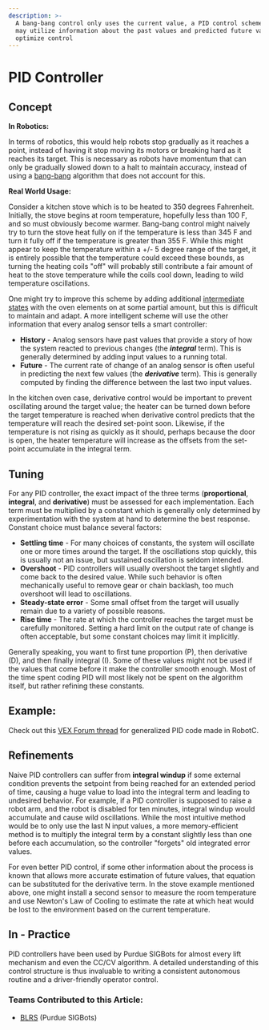 ```yaml
---
description: >-
  A bang-bang control only uses the current value, a PID control schemes also
  may utilize information about the past values and predicted future values to
  optimize control
---
```


# PID Controller

## Concept

**In Robotics:**

In terms of robotics, this would help robots stop gradually as it reaches a point, instead of having it stop moving its motors or breaking hard as it reaches its target. This is necessary as robots have momentum that can only be gradually slowed down to a halt to maintain accuracy, instead of using a [bang-bang](bang-bang.md) algorithm that does not account for this.

**Real World Usage:**

Consider a kitchen stove which is to be heated to 350 degrees Fahrenheit. Initially, the stove begins at room temperature, hopefully less than 100 F, and so must obviously become warmer. Bang-bang control might naively try to turn the stove heat fully on if the temperature is less than 345 F and turn it fully off if the temperature is greater than 355 F. While this might appear to keep the temperature within a +/- 5 degree range of the target, it is entirely possible that the temperature could exceed these bounds, as turning the heating coils "off" will probably still contribute a fair amount of heat to the stove temperature while the coils cool down, leading to wild temperature oscillations.

One might try to improve this scheme by adding additional [intermediate states](../general/finite-state-machine.md) with the oven elements on at some partial amount, but this is difficult to maintain and adapt. A more intelligent scheme will use the other information that every analog sensor tells a smart controller:

* **History** - Analog sensors have past values that provide a story of how the system reacted to previous changes \(the _**integral**_ term\). This is generally determined by adding input values to a running total.
* **Future** - The current rate of change of an analog sensor is often useful in predicting the next few values \(the _**derivative**_ term\). This is generally computed by finding the difference between the last two input values.

In the kitchen oven case, derivative control would be important to prevent oscillating around the target value; the heater can be turned down before the target temperature is reached when derivative control predicts that the temperature will reach the desired set-point soon. Likewise, if the temperature is not rising as quickly as it should, perhaps because the door is open, the heater temperature will increase as the offsets from the set-point accumulate in the integral term.

## Tuning

For any PID controller, the exact impact of the three terms \(**proportional**, **integral**, and **derivative**\) must be assessed for each implementation. Each term must be multiplied by a constant which is generally only determined by experimentation with the system at hand to determine the best response. Constant choice must balance several factors:

* **Settling time** - For many choices of constants, the system will oscillate one or more times around the target. If the oscillations stop quickly, this is usually not an issue, but sustained oscillation is seldom intended.
* **Overshoot** - PID controllers will usually overshoot the target slightly and come back to the desired value. While such behavior is often mechanically useful to remove gear or chain backlash, too much overshoot will lead to oscillations.
* **Steady-state error** - Some small offset from the target will usually remain due to a variety of possible reasons.
* **Rise time** - The rate at which the controller reaches the target must be carefully monitored. Setting a hard limit on the output rate of change is often acceptable, but some constant choices may limit it implicitly.

Generally speaking, you want to first tune proportion \(P\), then derivative \(D\), and then finally integral \(I\). Some of these values might not be used if the values that come before it make the controller smooth enough. Most of the time spent coding PID will most likely not be spent on the algorithm itself, but rather refining these constants.

## Example:

Check out this [VEX Forum thread](https://www.vexforum.com/t/a-pid-controller-in-robotc/20105) for generalized PID code made in RobotC.

## Refinements

Naive PID controllers can suffer from **integral windup** if some external condition prevents the setpoint from being reached for an extended period of time, causing a huge value to load into the integral term and leading to undesired behavior. For example, if a PID controller is supposed to raise a robot arm, and the robot is disabled for ten minutes, integral windup would accumulate and cause wild oscillations. While the most intuitive method would be to only use the last N input values, a more memory-efficient method is to multiply the integral term by a constant slightly less than one before each accumulation, so the controller "forgets" old integrated error values.

For even better PID control, if some other information about the process is known that allows more accurate estimation of future values, that equation can be substituted for the derivative term. In the stove example mentioned above, one might install a second sensor to measure the room temperature and use Newton's Law of Cooling to estimate the rate at which heat would be lost to the environment based on the current temperature.

## In - Practice

PID controllers have been used by Purdue SIGBots for almost every lift mechanism and even the CC/CV algorithm. A detailed understanding of this control structure is thus invaluable to writing a consistent autonomous routine and a driver-friendly operator control.

### Teams Contributed to this Article:

* [BLRS](https://purduesigbots.com/) \(Purdue SIGBots\)

